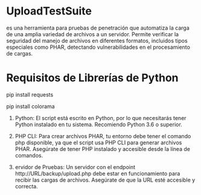# UploadTestSuite
 es una herramienta para pruebas de penetración que automatiza la carga de una amplia variedad de archivos a un servidor. Permite verificar la seguridad del manejo de archivos en diferentes formatos, incluidos tipos especiales como PHAR, detectando vulnerabilidades en el procesamiento de cargas.

# Requisitos de Librerías de Python

pip install requests

pip install colorama

1. Python: El script está escrito en Python, por lo que necesitarás tener Python instalado en tu sistema. Recomiendo Python 3.6 o superior.

2. PHP CLI: Para crear archivos PHAR, tu entorno debe tener el comando php disponible, ya que el script usa PHP CLI para generar archivos PHAR. Asegúrate de tener PHP instalado y accesible desde la línea de comandos.

3. ervidor de Pruebas: Un servidor con el endpoint http://URL/backup/upload.php debe estar en funcionamiento para recibir las cargas de archivos. Asegúrate de que la URL esté accesible y correcta. 

